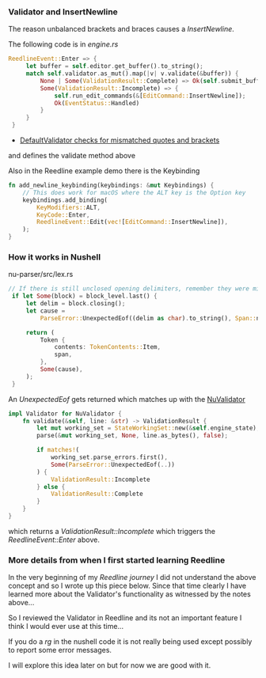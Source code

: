
### Validator and InsertNewline

The reason unbalanced brackets and braces causes a *InsertNewline*.

The following code is in *engine.rs*

```rust
ReedlineEvent::Enter => {
     let buffer = self.editor.get_buffer().to_string();
     match self.validator.as_mut().map(|v| v.validate(&buffer)) {
         None | Some(ValidationResult::Complete) => Ok(self.submit_buffer(prompt)?),
         Some(ValidationResult::Incomplete) => {
             self.run_edit_commands(&[EditCommand::InsertNewline]);
             Ok(EventStatus::Handled)
         }
     }
 }
```

* [DefaultValidator checks for mismatched quotes and brackets](https://github.com/nushell/reedline/blob/main/src/validator/default.rs)

and defines the validate method above

Also in the Reedline example demo there is the Keybinding

```rust
fn add_newline_keybinding(keybindings: &mut Keybindings) {
    // This does work for macOS where the ALT key is the Option key
    keybindings.add_binding(
        KeyModifiers::ALT,
        KeyCode::Enter,
        ReedlineEvent::Edit(vec![EditCommand::InsertNewline]),
    );
}
```

### How it works in Nushell

nu-parser/src/lex.rs

```rust
// If there is still unclosed opening delimiters, remember they were missing
 if let Some(block) = block_level.last() {
     let delim = block.closing();
     let cause =
         ParseError::UnexpectedEof((delim as char).to_string(), Span::new(span.end, span.end));

     return (
         Token {
             contents: TokenContents::Item,
             span,
         },
         Some(cause),
     );
 }
```

An *UnexpectedEof* gets returned which matches up with the
[NuValidator](https://github.com/nushell/nushell/blob/main/crates/nu-cli/src/validation.rs)

```rust
impl Validator for NuValidator {
    fn validate(&self, line: &str) -> ValidationResult {
        let mut working_set = StateWorkingSet::new(&self.engine_state);
        parse(&mut working_set, None, line.as_bytes(), false);

        if matches!(
            working_set.parse_errors.first(),
            Some(ParseError::UnexpectedEof(..))
        ) {
            ValidationResult::Incomplete
        } else {
            ValidationResult::Complete
        }
    }
}
```

which returns a *ValidationResult::Incomplete* which triggers the
*ReedlineEvent::Enter* above.

### More details from when I first started learning Reedline

In the very beginning of my *Reedline journey* I did not understand the above concept
and so I wrote up this piece below.  Since that time clearly I have learned
more about the Validator's functionality as witnessed by the notes above...

So I reviewed the Validator in Reedline and its not an important feature I
think I would ever use at this time...

If you do a *rg* in the nushell code it is not really being used except possibly
to report some error messages.

I will explore this idea later on but for now we are good with it.
